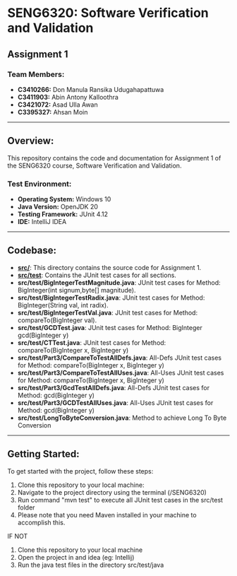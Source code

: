 # SENG6320: Software Verification and Validation
## Assignment 1
### Team Members:

- **C3410266:** Don Manula Ransika Udugahapattuwa
- **C3411903:** Abin Antony Kalloothra
- **C3421072:** Asad Ulla Awan
- **C3395327:** Ahsan Moin

---

## Overview:

This repository contains the code and documentation for Assignment 1 of the SENG6320 course, Software Verification and Validation.

### Test Environment:

- **Operating System:** Windows 10
- **Java Version:** OpenJDK 20
- **Testing Framework:** JUnit 4.12
- **IDE:** IntelliJ IDEA
---

## Codebase:

- **[src/](src/)**: This directory contains the source code for Assignment 1.
- **[src/test](src/test)**: Contains the JUnit test cases for all sections.
- **src/test/BigIntegerTestMagnitude.java**: JUnit test cases for Method: BigInteger(int signum,byte[] magnitude).
- **src/test/BigIntegerTestRadix.java**: JUnit test cases for Method: BigInteger(String val, int radix).
- **src/test/BigIntegerTestVal.java**: JUnit test cases for Method: compareTo(BigInteger val).
- **src/test/GCDTest.java**: JUnit test cases for Method: BigInteger gcd(BigInteger y)
- **src/test/CTTest.java**: JUnit test cases for Method: compareTo(BigInteger x, BigInteger y)
- **src/test/Part3/CompareToTestAllDefs.java**: All-Defs JUnit test cases for Method: compareTo(BigInteger x, BigInteger y)
- **src/test/Part3/CompareToTestAllUses.java**: All-Uses JUnit test cases for Method: compareTo(BigInteger x, BigInteger y)
- **src/test/Part3/GcdTestAllDefs.java**: All-Defs JUnit test cases for Method: gcd(BigInteger y)
- **src/test/Part3/GCDTestAllUses.java**: All-Uses JUnit test cases for Method: gcd(BigInteger y)
- **src/test/LongToByteConversion.java**: Method to achieve Long To Byte Conversion


---

## Getting Started:

To get started with the project, follow these steps:

1. Clone this repository to your local machine:
2. Navigate to the project directory using the terminal (/SENG6320)
3. Run command "mvn test" to execute all JUnit test cases in the src/test folder
4. Please note that you need Maven installed in your machine to accomplish this.

IF NOT

1. Clone this repository to your local machine
2. Open the project in and idea (eg: Intellij)
3. Run the java test files in the directory src/test/java
